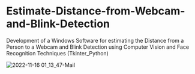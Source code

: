 # Estimate-Distance-from-Webcam-and-Blink-Detection
Development of a Windows Software for estimating the Distance from a Person to a Webcam and Blink Detection using Computer Vision and Face Recognition Techniques (Tkinter_Python)

![2022-11-16 01_13_47-Mail](https://user-images.githubusercontent.com/70169451/202032115-dd4a790e-b27b-473b-9a11-186ea94e138f.png)
